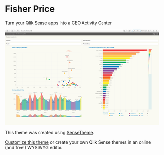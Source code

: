 # Fisher Price
Turn your Qlik Sense apps into a CEO Activity Center

![preview](/preview.png)

This theme was created using [SenseTheme](https://sensetheme.com).

[Customize this theme](https://sensetheme.com/edit/5aad409ebe1a68155e395fd7) or create your own Qlik Sense themes in an online (and free!) WYSIWYG editor.
